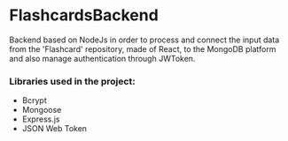 # FlashcardsBackend

Backend based on NodeJs in order to process and connect the input data from the 'Flashcard' repository, made of React, to the MongoDB platform and also manage authentication through JWToken.

### Libraries used in the project:
- Bcrypt
- Mongoose
- Express.js
- JSON Web Token
